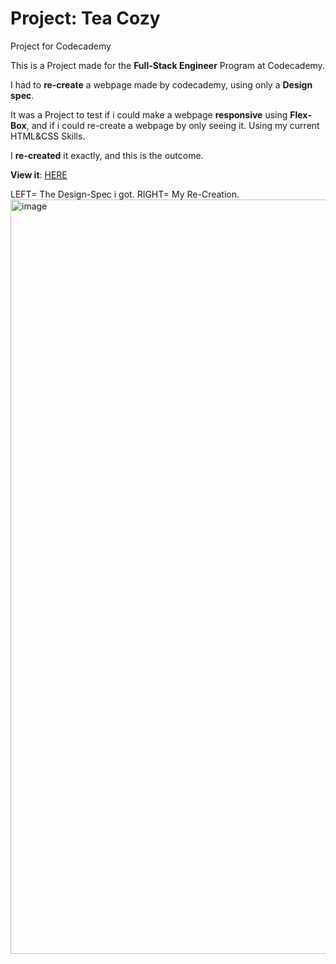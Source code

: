 # Project: Tea Cozy
Project for Codecademy

This is a Project made for the <strong>Full-Stack Engineer</strong> Program at Codecademy.

I had to <strong>re-create</strong> a webpage made by codecademy, using only a <strong>Design spec</strong>.

It was a Project to test if i could make a webpage <strong>responsive</strong> using <strong>Flex-Box</strong>, 
and if i could re-create a webpage by only seeing it. Using my current HTML&CSS Skills.

I <strong>re-created</strong> it exactly, and this is the outcome.

<strong>View it</strong>: <a href="https://benthemannl.github.io/Project-TeaCozy/">HERE</a>

LEFT= The Design-Spec i got. RIGHT= My Re-Creation.
<img width="1203" height="1207" alt="image" src="https://github.com/user-attachments/assets/4c79044f-8ab5-42d8-b9ea-e5e144885611" />



